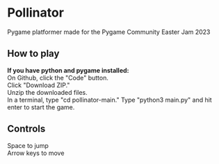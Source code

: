 # Pollinator
Pygame platformer made for the Pygame Community Easter Jam 2023

## How to play
**If you have python and pygame installed:**  
  On Github, click the "Code" button.  
  Click "Download ZIP."  
  Unzip the downloaded files.  
  In a terminal, type "cd pollinator-main."
  Type "python3 main.py" and hit enter to start the game.  


## Controls
Space to jump  
Arrow keys to move
